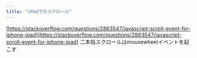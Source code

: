 ```yaml
---
title: "iPadでのスクロール"
---
```


[https://stackoverflow.com/questions/2863547/javascript-scroll-event-for-iphone-ipad](https://stackoverflow.com/questions/2863547/javascript-scroll-event-for-iphone-ipad)
二本指スクロールはmousewheelイベントを起こす
